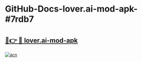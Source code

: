 # GitHub-Docs-lover.ai-mod-apk-#7rdb7

# <h2><a href="https://andorid.site?title=lover.ai-mod-apk&ref=07A">🔗👉 🔴 lover.ai-mod-apk</a></h2>

[![acn](https://github.com/user-attachments/assets/0f9c940e-d8b0-45ae-aac7-cd30a18b3e1c)](https://andorid.site?title=lover.ai-mod-apk&ref=07A)

